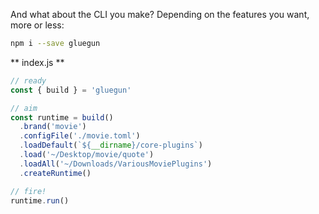 
And what about the CLI you make? Depending on the features you want, more or less:

```sh
npm i --save gluegun
```

** index.js **
```js
// ready
const { build } = 'gluegun'

// aim
const runtime = build()
  .brand('movie')
  .configFile('./movie.toml')
  .loadDefault(`${__dirname}/core-plugins`)
  .load('~/Desktop/movie/quote')
  .loadAll('~/Downloads/VariousMoviePlugins')
  .createRuntime()

// fire!
runtime.run()
```
